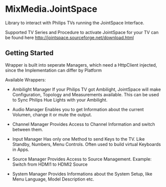 # MixMedia.JointSpace
Library to interact with Philips TVs running the JointSpace Interface.

Supported TV Series and Procedure to activate JointSpace for your TV can be found here http://jointspace.sourceforge.net/download.html

## Getting Started
Wrapper is built into seperate Managers, which need a HttpClient injected, since the Implementation can differ by Platform

Available Wrappers:
- Ambilight Manager
If your Philips TV got Ambilight, JointSpace will make Configuration, Topology and Measurements available.
This can be used to Sync Philips Hue Lights with your Ambilight.

- Audio Manager
Enables you to get Information about the current Volumen, change it or mute the output.

- Channel Manager
Provides Access to Channel Information and switch between them.

- Input Manager
Has only one Method to send Keys to the TV. Like Standby, Numbers, Menu Controls.
Often used to build virtual Keyboards in Apps.

- Source Manager
Provides Access to Source Management. Example: Switch from HDMI1 to HDMI2 Source

- System Manager
Provides Informations about the System Setup, like Menu Language, Model Description etc.